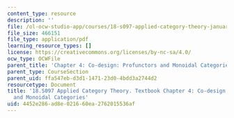 ```yaml
---
content_type: resource
description: ''
file: /ol-ocw-studio-app/courses/18-s097-applied-category-theory-january-iap-2019/4452e286ad8e021660ea2762015536af_18-s097iap19ch4.pdf
file_size: 466151
file_type: application/pdf
learning_resource_types: []
license: https://creativecommons.org/licenses/by-nc-sa/4.0/
ocw_type: OCWFile
parent_title: 'Chapter 4: Co-design: Profunctors and Monoidal Categories'
parent_type: CourseSection
parent_uid: ffa547eb-d3d1-1471-23d0-4bdd3a2744d2
resourcetype: Document
title: '18.S097 Applied Category Theory. Textbook Chapter 4: Co-design: Profunctors
  and Monoidal Categories'
uid: 4452e286-ad8e-0216-60ea-2762015536af
---
```

